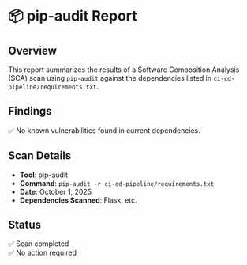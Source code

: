 # 📦 pip-audit Report

## Overview
This report summarizes the results of a Software Composition Analysis (SCA) scan using `pip-audit` against the dependencies listed in `ci-cd-pipeline/requirements.txt`.

## Findings

✅ No known vulnerabilities found in current dependencies.

## Scan Details
- **Tool**: pip-audit
- **Command**: `pip-audit -r ci-cd-pipeline/requirements.txt`
- **Date**: October 1, 2025
- **Dependencies Scanned**: Flask, etc.

## Status
✅ Scan completed  
✅ No action required
